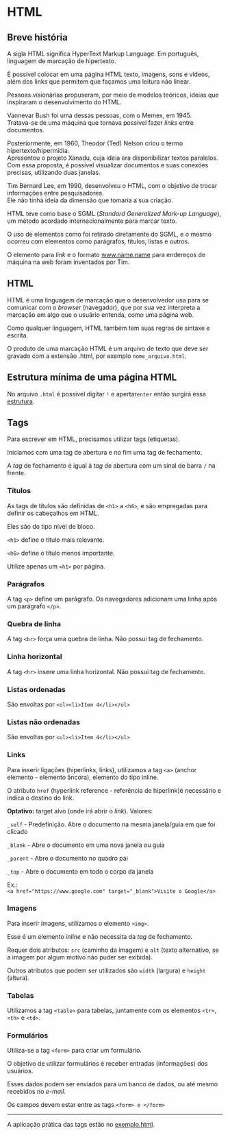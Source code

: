 # **HTML**

## **Breve história**
A sigla HTML significa HyperText Markup Language. Em português, linguagem de marcação de hipertexto.  

É possível colocar em uma página HTML texto, imagens, sons e vídeos, além dos links que permitem que façamos uma leitura não linear.  

Pessoas visionárias propuseram, por meio de modelos teóricos, ideias que inspiraram o desenvolvimento do HTML.

Vannevar Bush foi uma dessas pessoas, com o Memex, em 1945.  
Tratava-se de uma máquina que tornava possível fazer *links* entre documentos.  

Posteriormente, em 1960, Theodor (Ted) Nelson criou o termo hipertexto/hipermídia.  
Apresentou o projeto Xanadu, cuja ideia era disponibilizar textos paralelos.
Com essa proposta, é possível visualizar documentos e suas conexões precisas, utilizando duas janelas.  

Tim Bernard Lee, em 1990, desenvolveu o HTML, com o objetivo de trocar informações entre pesquisadores.  
Ele não tinha ideia da dimensão que tomaria a sua criação.

HTML teve como base o SGML (*Standard Generalized Mark-up Language*), um método acordado internacionalmente para marcar texto.  

O uso de elementos como <title> e </title> foi retirado diretamente do SGML, e o mesmo ocorreu com elementos como parágrafos, títulos, listas e outros.

O elemento para *link* e o formato www.name.name para endereços de máquina na web foram inventados por Tim.  

## **HTML**

HTML é uma linguagem de marcação que o desenvolvedor usa para se comunicar com o *browser* (navegador), que por sua vez interpreta a marcação em algo que o usuário entenda, como uma página web.  

Como qualquer linguagem, HTML também tem suas regras de sintaxe e escrita.

O produto de uma marcação HTML é um arquivo de texto que deve ser gravado com a extensão .html, por exemplo ``nome_arquivo.html``.

## **Estrutura mínima de uma página HTML**

No arquivo ``.html`` é possível digitar ``!`` e apertar``enter`` então surgirá essa [estrutura]("./estruturaInicial.html").

## **Tags**

Para escrever em HTML, precisamos utilizar tags (etiquetas).  

Iniciamos com uma tag de abertura e no fim uma tag de fechamento.  

A *tag* de fechamento é igual à *tag* de abertura com um sinal de barra ``/`` na frente.  

### **Títulos**

As tags de títulos são definidas de ``<h1>`` a ``<h6>``, e são empregadas para definir os cabeçalhos em HTML.  

Eles são do tipo nível de bloco.  

``<h1>`` define o título mais relevante.

``<h6>`` define o título menos importante.

Utilize apenas um ``<h1>`` por página.

### **Parágrafos**

A tag ``<p>`` define um parágrafo. Os navegadores adicionam uma linha após um parágrafo ``</p>``.

### **Quebra de linha**

A tag ``<br>`` força uma quebra de linha. Não possui tag de fechamento.

### **Linha horizontal**

A tag ``<hr>`` insere uma linha horizontal. Não possui tag de fechamento.

### **Listas ordenadas**

São envoltas por ``<ol><li>Item 4</li></ol>``

### **Listas não ordenadas**

São envoltas por ``<ul><li>Item 4</li></ul>``

### **Links**

Para inserir ligações (hiperlinks, links), utilizamos a tag ``<a>`` (anchor elemento - elemento âncora), elemento do tipo inline.  

O atributo ``href`` (hyperlink reference - referência de hiperlink)é  necessário e indica o destino do link.

**Optativo:** target alvo (onde irá abrir o *link*).
Valores:

``_self`` - Predefinição. Abre o documento na mesma janela/guia em que foi clicado

``_blank`` - Abre o documento em uma nova janela ou guia

``_parent`` - Abre o documento no quadro pai

``_top`` - Abre o documento em todo o corpo da janela

Ex.:  
``<a href="https://www.google.com" target="_blank">Visite o Google</a>``

### **Imagens**

Para inserir imagens, utilizamos o elemento ``<img>``.  

Esse é um elemento *inline* e não necessita da *tag* de fechamento.  

Requer dois atributos: ``src`` (caminho da imagem) e ``alt`` (texto alternativo, se a imagem por algum motivo não puder ser exibida).  

Outros atributos que podem ser utilizados são ``width`` (largura) e ``height`` (altura).

### **Tabelas**

Utilizamos a tag ``<table>`` para tabelas, juntamente com os elementos ``<tr>``, ``<th>`` e ``<td>``.

### **Formulários**

Utiliza-se a tag ``<form>`` para criar um formulário.

O objetivo de utilizar formulários é receber entradas (informações) dos usuários.  

Esses dados podem ser enviados para um banco de dados, ou até mesmo recebidos no *e-mail*.  

Os campos devem estar entre as tags ``<form> e </form>``

___
A aplicação prática das tags estão no [exemplo.html](./exemplo.html).
